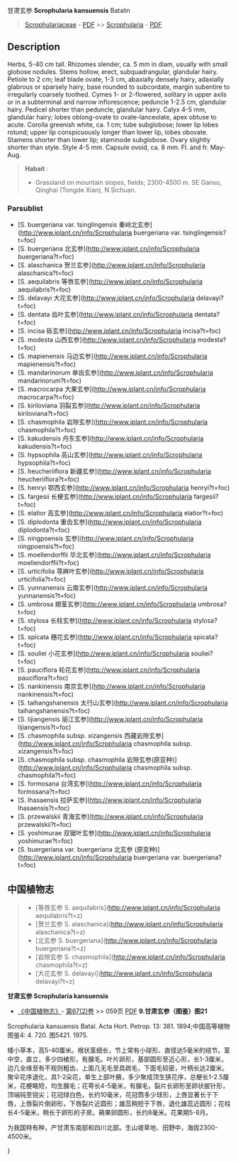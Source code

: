 甘肃玄参 **Scrophularia kansuensis** Batalin

> [Scrophulariaceae](http://www.iplant.cn/info/Scrophulariaceae?t=foc) - [PDF](http://www.iplant.cn/foc/pdf/Scrophulariaceae.pdf) >> [Scrophularia](http://www.iplant.cn/info/Scrophularia?t=foc) - [PDF](http://www.iplant.cn/foc/pdf/Scrophularia.pdf)
## Description

Herbs, 5-40 cm tall. Rhizomes slender, ca. 5 mm in diam, usually with small globose nodules. Stems hollow, erect, subquadrangular, glandular hairy. Petiole to 2 cm; leaf blade ovate, 1-3 cm, abaxially densely hairy, adaxially glabrous or sparsely hairy, base rounded to subcordate, margin subentire to irregularly coarsely toothed. Cymes 1- or 2-flowered, solitary in upper axils or in a subterminal and narrow inflorescence; peduncle 1-2.5 cm, glandular hairy. Pedicel shorter than peduncle, glandular hairy. Calyx 4-5 mm, glandular hairy; lobes oblong-ovate to ovate-lanceolate, apex obtuse to acute. Corolla greenish white, ca. 1 cm; tube subglobose; lower lip lobes rotund; upper lip conspicuously longer than lower lip, lobes obovate. Stamens shorter than lower lip; staminode subglobose. Ovary slightly shorter than style. Style 4-5 mm. Capsule ovoid, ca. 8 mm. Fl. and fr. May-Aug.


> **Habait** : 
>* Grassland on mountain slopes, fields; 2300-4500 m. SE Gansu, Qinghai (Tongde Xian), N Sichuan.


### Parsublist

* [S.  buergeriana var. tsinglingensis  秦岭北玄参](http://www.iplant.cn/info/Scrophularia buergeriana var. tsinglingensis?t=foc)
* [S.  buergeriana  北玄参](http://www.iplant.cn/info/Scrophularia buergeriana?t=foc)
* [S.  alaschanica  贺兰玄参](http://www.iplant.cn/info/Scrophularia alaschanica?t=foc)
* [S.  aequilabris  等唇玄参](http://www.iplant.cn/info/Scrophularia aequilabris?t=foc)
* [S.  delavayi  大花玄参](http://www.iplant.cn/info/Scrophularia delavayi?t=foc)
* [S.  dentata  齿叶玄参](http://www.iplant.cn/info/Scrophularia dentata?t=foc)
* [S.  incisa  砾玄参](http://www.iplant.cn/info/Scrophularia incisa?t=foc)
* [S.  modesta  山西玄参](http://www.iplant.cn/info/Scrophularia modesta?t=foc)
* [S.  mapienensis  马边玄参](http://www.iplant.cn/info/Scrophularia mapienensis?t=foc)
* [S.  mandarinorum  单齿玄参](http://www.iplant.cn/info/Scrophularia mandarinorum?t=foc)
* [S.  macrocarpa  大果玄参](http://www.iplant.cn/info/Scrophularia macrocarpa?t=foc)
* [S.  kiriloviana  羽裂玄参](http://www.iplant.cn/info/Scrophularia kiriloviana?t=foc)
* [S.  chasmophila  岩隙玄参](http://www.iplant.cn/info/Scrophularia chasmophila?t=foc)
* [S.  kakudensis  丹东玄参](http://www.iplant.cn/info/Scrophularia kakudensis?t=foc)
* [S.  hypsophila  高山玄参](http://www.iplant.cn/info/Scrophularia hypsophila?t=foc)
* [S.  heucheriiflora  新疆玄参](http://www.iplant.cn/info/Scrophularia heucheriiflora?t=foc)
* [S.  henryi  鄂西玄参](http://www.iplant.cn/info/Scrophularia henryi?t=foc)
* [S.  fargesii  长梗玄参](http://www.iplant.cn/info/Scrophularia fargesii?t=foc)
* [S.  elatior  高玄参](http://www.iplant.cn/info/Scrophularia elatior?t=foc)
* [S.  diplodonta  重齿玄参](http://www.iplant.cn/info/Scrophularia diplodonta?t=foc)
* [S.  ningpoensis  玄参](http://www.iplant.cn/info/Scrophularia ningpoensis?t=foc)
* [S.  moellendorffii  华北玄参](http://www.iplant.cn/info/Scrophularia moellendorffii?t=foc)
* [S.  urticifolia  荨麻叶玄参](http://www.iplant.cn/info/Scrophularia urticifolia?t=foc)
* [S.  yunnanensis  云南玄参](http://www.iplant.cn/info/Scrophularia yunnanensis?t=foc)
* [S.  umbrosa  翅茎玄参](http://www.iplant.cn/info/Scrophularia umbrosa?t=foc)
* [S.  stylosa  长柱玄参](http://www.iplant.cn/info/Scrophularia stylosa?t=foc)
* [S.  spicata  穗花玄参](http://www.iplant.cn/info/Scrophularia spicata?t=foc)
* [S.  souliei  小花玄参](http://www.iplant.cn/info/Scrophularia souliei?t=foc)
* [S.  pauciflora  轮花玄参](http://www.iplant.cn/info/Scrophularia pauciflora?t=foc)
* [S.  nankinensis  南京玄参](http://www.iplant.cn/info/Scrophularia nankinensis?t=foc)
* [S.  taihangshanensis  太行山玄参](http://www.iplant.cn/info/Scrophularia taihangshanensis?t=foc)
* [S.  lijiangensis  丽江玄参](http://www.iplant.cn/info/Scrophularia lijiangensis?t=foc)
* [S.  chasmophila subsp. xizangensis  西藏岩隙玄参](http://www.iplant.cn/info/Scrophularia chasmophila subsp. xizangensis?t=foc)
* [S.  chasmophila subsp. chasmophila  岩隙玄参(原亚种)](http://www.iplant.cn/info/Scrophularia chasmophila subsp. chasmophila?t=foc)
* [S.  formosana  台湾玄参](http://www.iplant.cn/info/Scrophularia formosana?t=foc)
* [S.  lhasaensis  拉萨玄参](http://www.iplant.cn/info/Scrophularia lhasaensis?t=foc)
* [S.  przewalskii  青海玄参](http://www.iplant.cn/info/Scrophularia przewalskii?t=foc)
* [S.  yoshimurae  双锯叶玄参](http://www.iplant.cn/info/Scrophularia yoshimurae?t=foc)
* [S.  buergeriana var. buergeriana  北玄参 (原变种)](http://www.iplant.cn/info/Scrophularia buergeriana var. buergeriana?t=foc)


## 中国植物志

> * [等唇玄参  S.  aequilabris](http://www.iplant.cn/info/Scrophularia aequilabris?t=z)
> * [贺兰玄参  S.  alaschanica](http://www.iplant.cn/info/Scrophularia alaschanica?t=z)
> * [北玄参  S.  buergeriana](http://www.iplant.cn/info/Scrophularia buergeriana?t=z)
> * [岩隙玄参  S.  chasmophila](http://www.iplant.cn/info/Scrophularia chasmophila?t=z)
> * [大花玄参  S.  delavayi](http://www.iplant.cn/info/Scrophularia delavayi?t=z)

**甘肃玄参 Scrophularia kansuensis**

* [《中国植物志》](http://www.iplant.cn/frps)- [第67(2)卷](http://www.iplant.cn/frps/vol/67(2)) >> 059页 [PDF](http://www.iplant.cn/frps/pdf/67(2)/059a.pdf)
**9.甘肃玄参（图鉴）图21**

Scrophularia kansuensis Batal. Acta Hort. Petrop. 13: 381. 1894;中国高等植物图鉴4: 4. 720. 图5421. 1975.

矮小草本，高5-40厘米。根状茎细长，节上常有小球形、直径达5毫米的结节。茎中空，直立，多少四棱形，有腺毛。叶片卵形，基部圆形至近心形，长1-3厘米，边几全缘至有不规则粗齿，上面几无毛至具疏毛，下面毛较密，叶柄长达2厘米。聚伞花序退化，具1-2朵花，单生上部叶腋，多少聚成顶生狭花序，总梗长1-2.5厘米，花梗略短，均生腺毛；花萼长4-5毫米，有腺毛，裂片长卵形至卵状披针形，顶端钝至锐尖；花冠绿白色，长约10毫米，花冠筒多少球形，上唇显著长于下唇，上唇裂片倒卵形，下唇裂片近圆形；雄蕊稍短于下唇，退化雄蕊近圆形；花柱长4-5毫米，稍长于卵形的子房。蒴果卵圆形，长约8毫米。花果期5-8月。

为我国特有种，产甘肃东南部和四川北部。生山坡草地、田野中，海拔2300-4500米。

}